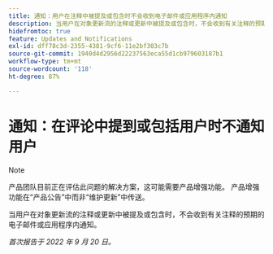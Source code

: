 ```yaml
---
title: 通知：用户在注释中被提及或包含时不会收到电子邮件或应用程序内通知
description: 当用户在对象更新流的注释或更新中被提及或包含时，不会收到有关注释的预期的电子邮件或应用程序内通知。
hidefromtoc: true
feature: Updates and Notifications
exl-id: dff78c3d-2355-4381-9cf6-11e2bf303c7b
source-git-commit: 1940d4d2956d22237563eca55d1cb979603187b1
workflow-type: tm+mt
source-wordcount: '118'
ht-degree: 87%

---
```


# 通知：在评论中提到或包括用户时不通知用户

>[!NOTE]
>
>产品团队目前正在评估此问题的解决方案，这可能需要产品增强功能。 产品增强功能在“产品公告”中而非“维护更新”中传送。

当用户在对象更新流的注释或更新中被提及或包含时，不会收到有关注释的预期的电子邮件或应用程序内通知。

_首次报告于 2022 年 9 月 20 日。_

<!--CHECK ME - NO VIEWS APRIL-JUNE 2025-->
